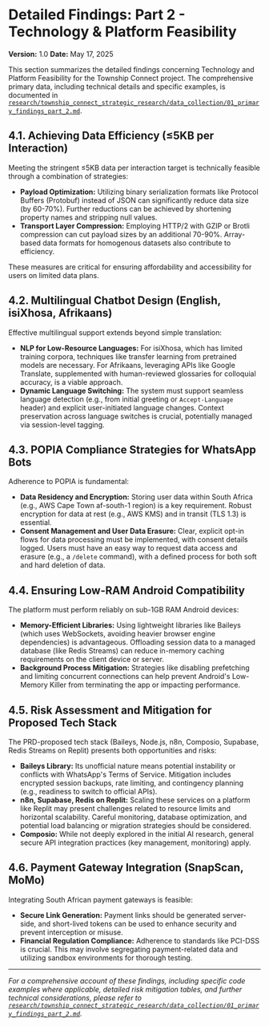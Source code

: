 # Detailed Findings: Part 2 - Technology & Platform Feasibility

**Version:** 1.0
**Date:** May 17, 2025

This section summarizes the detailed findings concerning Technology and Platform Feasibility for the Township Connect project. The comprehensive primary data, including technical details and specific examples, is documented in [`research/township_connect_strategic_research/data_collection/01_primary_findings_part_2.md`](research/township_connect_strategic_research/data_collection/01_primary_findings_part_2.md:1).

## 4.1. Achieving Data Efficiency (≤5KB per Interaction)

Meeting the stringent ≤5KB data per interaction target is technically feasible through a combination of strategies:
*   **Payload Optimization:** Utilizing binary serialization formats like Protocol Buffers (Protobuf) instead of JSON can significantly reduce data size (by 60-70%). Further reductions can be achieved by shortening property names and stripping null values.
*   **Transport Layer Compression:** Employing HTTP/2 with GZIP or Brotli compression can cut payload sizes by an additional 70-90%. Array-based data formats for homogenous datasets also contribute to efficiency.

These measures are critical for ensuring affordability and accessibility for users on limited data plans.

## 4.2. Multilingual Chatbot Design (English, isiXhosa, Afrikaans)

Effective multilingual support extends beyond simple translation:
*   **NLP for Low-Resource Languages:** For isiXhosa, which has limited training corpora, techniques like transfer learning from pretrained models are necessary. For Afrikaans, leveraging APIs like Google Translate, supplemented with human-reviewed glossaries for colloquial accuracy, is a viable approach.
*   **Dynamic Language Switching:** The system must support seamless language detection (e.g., from initial greeting or `Accept-Language` header) and explicit user-initiated language changes. Context preservation across language switches is crucial, potentially managed via session-level tagging.

## 4.3. POPIA Compliance Strategies for WhatsApp Bots

Adherence to POPIA is fundamental:
*   **Data Residency and Encryption:** Storing user data within South Africa (e.g., AWS Cape Town af-south-1 region) is a key requirement. Robust encryption for data at rest (e.g., AWS KMS) and in transit (TLS 1.3) is essential.
*   **Consent Management and User Data Erasure:** Clear, explicit opt-in flows for data processing must be implemented, with consent details logged. Users must have an easy way to request data access and erasure (e.g., a `/delete` command), with a defined process for both soft and hard deletion of data.

## 4.4. Ensuring Low-RAM Android Compatibility

The platform must perform reliably on sub-1GB RAM Android devices:
*   **Memory-Efficient Libraries:** Using lightweight libraries like Baileys (which uses WebSockets, avoiding heavier browser engine dependencies) is advantageous. Offloading session data to a managed database (like Redis Streams) can reduce in-memory caching requirements on the client device or server.
*   **Background Process Mitigation:** Strategies like disabling prefetching and limiting concurrent connections can help prevent Android's Low-Memory Killer from terminating the app or impacting performance.

## 4.5. Risk Assessment and Mitigation for Proposed Tech Stack

The PRD-proposed tech stack (Baileys, Node.js, n8n, Composio, Supabase, Redis Streams on Replit) presents both opportunities and risks:
*   **Baileys Library:** Its unofficial nature means potential instability or conflicts with WhatsApp's Terms of Service. Mitigation includes encrypted session backups, rate limiting, and contingency planning (e.g., readiness to switch to official APIs).
*   **n8n, Supabase, Redis on Replit:** Scaling these services on a platform like Replit may present challenges related to resource limits and horizontal scalability. Careful monitoring, database optimization, and potential load balancing or migration strategies should be considered.
*   **Composio:** While not deeply explored in the initial AI research, general secure API integration practices (key management, monitoring) apply.

## 4.6. Payment Gateway Integration (SnapScan, MoMo)

Integrating South African payment gateways is feasible:
*   **Secure Link Generation:** Payment links should be generated server-side, and short-lived tokens can be used to enhance security and prevent interception or misuse.
*   **Financial Regulation Compliance:** Adherence to standards like PCI-DSS is crucial. This may involve segregating payment-related data and utilizing sandbox environments for thorough testing.

---
*For a comprehensive account of these findings, including specific code examples where applicable, detailed risk mitigation tables, and further technical considerations, please refer to [`research/township_connect_strategic_research/data_collection/01_primary_findings_part_2.md`](research/township_connect_strategic_research/data_collection/01_primary_findings_part_2.md:1).*